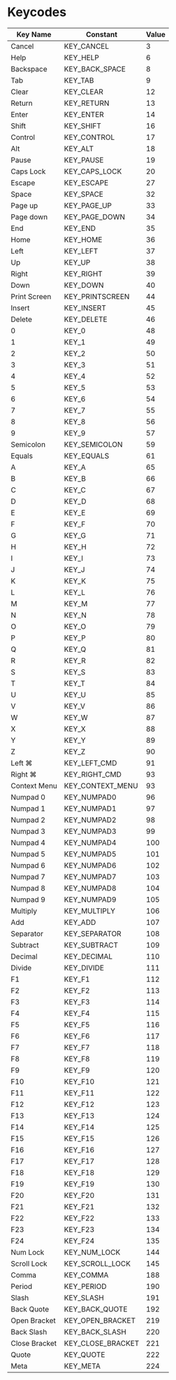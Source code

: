# Keycodes

| Key Name      | Constant          | Value |
| ------------- | ----------------- | ----- |
| Cancel        | KEY_CANCEL        | 3     |
| Help          | KEY_HELP          | 6     |
| Backspace     | KEY_BACK_SPACE    | 8     |
| Tab           | KEY_TAB           | 9     |
| Clear         | KEY_CLEAR         | 12    |
| Return        | KEY_RETURN        | 13    |
| Enter         | KEY_ENTER         | 14    |
| Shift         | KEY_SHIFT         | 16    |
| Control       | KEY_CONTROL       | 17    |
| Alt           | KEY_ALT           | 18    |
| Pause         | KEY_PAUSE         | 19    |
| Caps Lock     | KEY_CAPS_LOCK     | 20    |
| Escape        | KEY_ESCAPE        | 27    |
| Space         | KEY_SPACE         | 32    |
| Page up       | KEY_PAGE_UP       | 33    |
| Page down     | KEY_PAGE_DOWN     | 34    |
| End           | KEY_END           | 35    |
| Home          | KEY_HOME          | 36    |
| Left          | KEY_LEFT          | 37    |
| Up            | KEY_UP            | 38    |
| Right         | KEY_RIGHT         | 39    |
| Down          | KEY_DOWN          | 40    |
| Print Screen  | KEY_PRINTSCREEN   | 44    |
| Insert        | KEY_INSERT        | 45    |
| Delete        | KEY_DELETE        | 46    |
| 0             | KEY_0             | 48    |
| 1             | KEY_1             | 49    |
| 2             | KEY_2             | 50    |
| 3             | KEY_3             | 51    |
| 4             | KEY_4             | 52    |
| 5             | KEY_5             | 53    |
| 6             | KEY_6             | 54    |
| 7             | KEY_7             | 55    |
| 8             | KEY_8             | 56    |
| 9             | KEY_9             | 57    |
| Semicolon     | KEY_SEMICOLON     | 59    |
| Equals        | KEY_EQUALS        | 61    |
| A             | KEY_A             | 65    |
| B             | KEY_B             | 66    |
| C             | KEY_C             | 67    |
| D             | KEY_D             | 68    |
| E             | KEY_E             | 69    |
| F             | KEY_F             | 70    |
| G             | KEY_G             | 71    |
| H             | KEY_H             | 72    |
| I             | KEY_I             | 73    |
| J             | KEY_J             | 74    |
| K             | KEY_K             | 75    |
| L             | KEY_L             | 76    |
| M             | KEY_M             | 77    |
| N             | KEY_N             | 78    |
| O             | KEY_O             | 79    |
| P             | KEY_P             | 80    |
| Q             | KEY_Q             | 81    |
| R             | KEY_R             | 82    |
| S             | KEY_S             | 83    |
| T             | KEY_T             | 84    |
| U             | KEY_U             | 85    |
| V             | KEY_V             | 86    |
| W             | KEY_W             | 87    |
| X             | KEY_X             | 88    |
| Y             | KEY_Y             | 89    |
| Z             | KEY_Z             | 90    |
| Left ⌘        | KEY_LEFT_CMD      | 91    |
| Right ⌘       | KEY_RIGHT_CMD     | 93    |
| Context Menu  | KEY_CONTEXT_MENU  | 93    |
| Numpad 0      | KEY_NUMPAD0       | 96    |
| Numpad 1      | KEY_NUMPAD1       | 97    |
| Numpad 2      | KEY_NUMPAD2       | 98    |
| Numpad 3      | KEY_NUMPAD3       | 99    |
| Numpad 4      | KEY_NUMPAD4       | 100   |
| Numpad 5      | KEY_NUMPAD5       | 101   |
| Numpad 6      | KEY_NUMPAD6       | 102   |
| Numpad 7      | KEY_NUMPAD7       | 103   |
| Numpad 8      | KEY_NUMPAD8       | 104   |
| Numpad 9      | KEY_NUMPAD9       | 105   |
| Multiply      | KEY_MULTIPLY      | 106   |
| Add           | KEY_ADD           | 107   |
| Separator     | KEY_SEPARATOR     | 108   |
| Subtract      | KEY_SUBTRACT      | 109   |
| Decimal       | KEY_DECIMAL       | 110   |
| Divide        | KEY_DIVIDE        | 111   |
| F1            | KEY_F1            | 112   |
| F2            | KEY_F2            | 113   |
| F3            | KEY_F3            | 114   |
| F4            | KEY_F4            | 115   |
| F5            | KEY_F5            | 116   |
| F6            | KEY_F6            | 117   |
| F7            | KEY_F7            | 118   |
| F8            | KEY_F8            | 119   |
| F9            | KEY_F9            | 120   |
| F10           | KEY_F10           | 121   |
| F11           | KEY_F11           | 122   |
| F12           | KEY_F12           | 123   |
| F13           | KEY_F13           | 124   |
| F14           | KEY_F14           | 125   |
| F15           | KEY_F15           | 126   |
| F16           | KEY_F16           | 127   |
| F17           | KEY_F17           | 128   |
| F18           | KEY_F18           | 129   |
| F19           | KEY_F19           | 130   |
| F20           | KEY_F20           | 131   |
| F21           | KEY_F21           | 132   |
| F22           | KEY_F22           | 133   |
| F23           | KEY_F23           | 134   |
| F24           | KEY_F24           | 135   |
| Num Lock      | KEY_NUM_LOCK      | 144   |
| Scroll Lock   | KEY_SCROLL_LOCK   | 145   |
| Comma         | KEY_COMMA         | 188   |
| Period        | KEY_PERIOD        | 190   |
| Slash         | KEY_SLASH         | 191   |
| Back Quote    | KEY_BACK_QUOTE    | 192   |
| Open Bracket  | KEY_OPEN_BRACKET  | 219   |
| Back Slash    | KEY_BACK_SLASH    | 220   |
| Close Bracket | KEY_CLOSE_BRACKET | 221   |
| Quote         | KEY_QUOTE         | 222   |
| Meta          | KEY_META          | 224   |